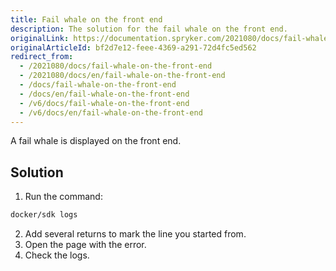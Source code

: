 ```yaml
---
title: Fail whale on the front end
description: The solution for the fail whale on the front end.
originalLink: https://documentation.spryker.com/2021080/docs/fail-whale-on-the-front-end
originalArticleId: bf2d7e12-feee-4369-a291-72d4fc5ed562
redirect_from:
  - /2021080/docs/fail-whale-on-the-front-end
  - /2021080/docs/en/fail-whale-on-the-front-end
  - /docs/fail-whale-on-the-front-end
  - /docs/en/fail-whale-on-the-front-end
  - /v6/docs/fail-whale-on-the-front-end
  - /v6/docs/en/fail-whale-on-the-front-end
---
```


A fail whale is displayed on the front end.

## Solution

1. Run the command:
```bash
docker/sdk logs
```

2. Add several returns to mark the line you started from.
3. Open the page with the error.
4. Check the logs.
